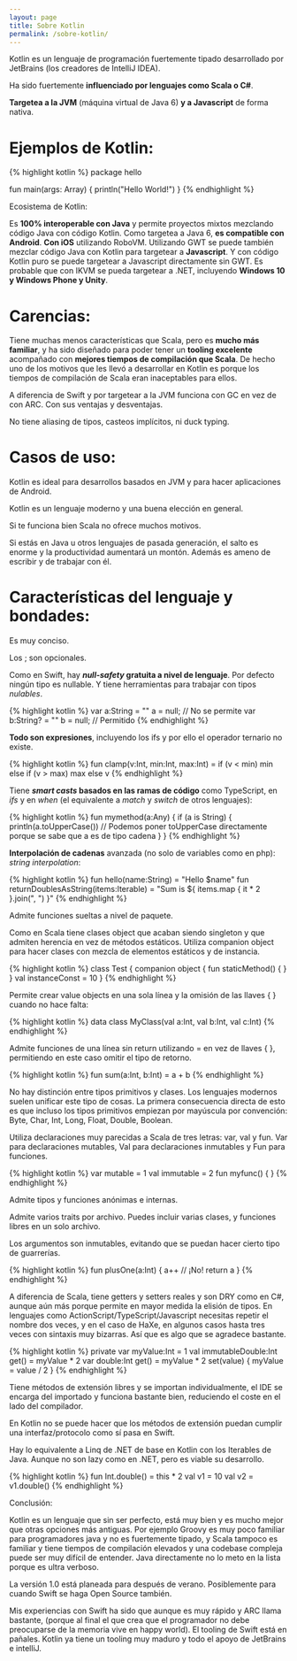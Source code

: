 ```yaml
---
layout: page
title: Sobre Kotlin
permalink: /sobre-kotlin/
---
```


Kotlin es un lenguaje de programación fuertemente tipado desarrollado por JetBrains (los creadores de IntelliJ IDEA).

Ha sido fuertemente **influenciado por lenguajes como Scala o C#**.

**Targetea a la JVM** (máquina virtual de Java 6) **y a Javascript** de forma nativa.

# Ejemplos de Kotlin:

{% highlight kotlin %}
package hello
 
fun main(args: Array<String>) {
   println("Hello World!")
}
{% endhighlight %}

Ecosistema de Kotlin:

Es **100% interoperable con Java** y permite proyectos mixtos mezclando código Java con código Kotlin. Como targetea a Java 6, **es compatible con Android**. **Con iOS** utilizando RoboVM. Utilizando GWT se puede también mezclar código Java con Kotlin para targetear a **Javascript**. Y con código Kotlin puro se puede targetear a Javascript directamente sin GWT. Es probable que con IKVM se pueda targetear a .NET, incluyendo **Windows 10 y Windows Phone y Unity**.

# Carencias:
Tiene muchas menos características que Scala, pero es **mucho más familiar**, y ha sido diseñado para poder tener un **tooling excelente** acompañado con **mejores tiempos de compilación que Scala**. De hecho uno de los motivos que les llevó a desarrollar en Kotlin es porque los tiempos de compilación de Scala eran inaceptables para ellos.

A diferencia de Swift y por targetear a la JVM funciona con GC en vez de con ARC. Con sus ventajas y desventajas.

No tiene aliasing de tipos, casteos implícitos, ni duck typing.

# Casos de uso:
Kotlin es ideal para desarrollos basados en JVM y para hacer aplicaciones de Android.

Kotlin es un lenguaje moderno y una buena elección en general.

Si te funciona bien Scala no ofrece muchos motivos.

Si estás en Java u otros lenguajes de pasada generación, el salto es enorme y la productividad aumentará un montón. Además es ameno de escribir y de trabajar con él.

# Características del lenguaje y bondades:
Es muy conciso.

Los ; son opcionales.

Como en Swift, hay ***null-safety* gratuita a nivel de lenguaje**. Por defecto ningún tipo es nullable. Y tiene herramientas para trabajar con tipos *nulables*.

{% highlight kotlin %}
var a:String = ""
a = null; // No se permite
var b:String? = ""
b = null; // Permitido
{% endhighlight %}

**Todo son expresiones**, incluyendo los ifs y por ello el operador ternario no existe.

{% highlight kotlin %}
fun clamp(v:Int, min:Int, max:Int) = if (v < min) min else if (v > max) max else v
{% endhighlight %}

Tiene ***smart casts* basados en las ramas de código** como TypeScript, en *ifs* y en *when* (el equivalente a *match* y *switch* de otros lenguajes):

{% highlight kotlin %}
fun mymethod(a:Any) {
  if (a is String) {
    println(a.toUpperCase()) // Podemos poner toUpperCase directamente porque se sabe que a es de tipo cadena
  }
}
{% endhighlight %}

**Interpolación de cadenas** avanzada (no solo de variables como en php): *string interpolation*:

{% highlight kotlin %}
fun hello(name:String) = "Hello $name"
fun returnDoublesAsString(items:Iterable<Int>) = "Sum is ${ items.map { it * 2 }.join(", ") }"
{% endhighlight %}

Admite funciones sueltas a nivel de paquete.

Como en Scala tiene clases object que acaban siendo singleton y que admiten herencia en vez de métodos estáticos. Utiliza companion object para hacer clases con mezcla de elementos estáticos y de instancia.

{% highlight kotlin %}
class Test {
  companion object { fun staticMethod() { } }
  val instanceConst = 10
}
{% endhighlight %}

Permite crear value objects en una sola línea y la omisión de las llaves { } cuando no hace falta:

{% highlight kotlin %}
data class MyClass(val a:Int, val b:Int, val c:Int)
{% endhighlight %}

Admite funciones de una línea sin return utilizando = en vez de llaves { }, permitiendo en este caso omitir el tipo de retorno.


{% highlight kotlin %}
fun sum(a:Int, b:Int) = a + b
{% endhighlight %}

No hay distinción entre tipos primitivos y clases. Los lenguajes modernos suelen unificar este tipo de cosas. La primera consecuencia directa de esto es que incluso los tipos primitivos empiezan por mayúscula por convención: Byte, Char, Int, Long, Float, Double, Boolean.

Utiliza declaraciones muy parecidas a Scala de tres letras: var, val y fun. Var para declaraciones mutables, Val para declaraciones inmutables y Fun para funciones.


{% highlight kotlin %}
var mutable = 1
val immutable = 2
fun myfunc() { }
{% endhighlight %}

Admite tipos y funciones anónimas e internas.

Admite varios traits por archivo. Puedes incluir varias clases, y funciones libres en un solo archivo.

Los argumentos son inmutables, evitando que se puedan hacer cierto tipo de guarrerías.

{% highlight kotlin %}
fun plusOne(a:Int) {
    a++ // ¡No!
    return a
}
{% endhighlight %}

A diferencia de Scala, tiene getters y setters reales y son DRY como en C#, aunque aún más porque permite en mayor medida la elisión de tipos. En lenguajes como ActionScript/TypeScript/Javascript necesitas repetir el nombre dos veces, y en el caso de HaXe, en algunos casos hasta tres veces con sintaxis muy bizarras. Así que es algo que se agradece bastante.

{% highlight kotlin %}
private var myValue:Int = 1
val immutableDouble:Int get() = myValue * 2
var double:Int
  get() = myValue * 2
  set(value) { myValue = value / 2 }
{% endhighlight %}

Tiene métodos de extensión libres y se importan individualmente, el IDE se encarga del importado y funciona bastante bien, reduciendo el coste en el lado del compilador.

En Kotlin no se puede hacer que los métodos de extensión puedan cumplir una interfaz/protocolo como sí pasa en Swift.

Hay lo equivalente a Linq de .NET de base en Kotlin con los Iterables de Java. Aunque no son lazy como en .NET, pero es viable su desarrollo.

{% highlight kotlin %}
fun Int.double() = this * 2
val v1 = 10
val v2 = v1.double()
{% endhighlight %}

Conclusión:

Kotlin es un lenguaje que sin ser perfecto, está muy bien y es mucho mejor que otras opciones más antiguas. Por ejemplo Groovy es muy poco familiar para programadores java y no es fuertemente tipado, y Scala tampoco es familiar y tiene tiempos de compilación elevados y una codebase compleja puede ser muy difícil de entender. Java directamente no lo meto en la lista porque es ultra verboso.

La versión 1.0 está planeada para después de verano. Posiblemente para cuando Swift se haga Open Source también.

Mis experiencias con Swift ha sido que aunque es muy rápido y ARC llama bastante, (porque al final el que crea que el programador no debe preocuparse de la memoria vive en happy world). El tooling de Swift está en pañales. Kotlin ya tiene un tooling muy maduro y todo el apoyo de JetBrains e intelliJ.
